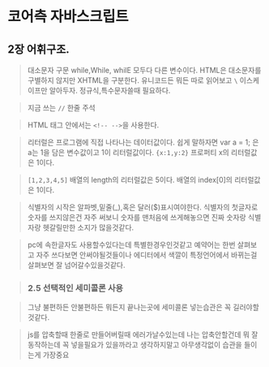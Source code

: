 # 코어측 자바스크립트

## 2장 어휘구조.

> 대소문자 구문 while,While, whilE 모두다 다른 변수이다.
> HTML은 대소문자를 구별하지 않지만 XHTML을 구분한다.
> 유니코드든 뭐든 따로 읽어보고 `\` 이스케이프만 알아두자.
> 정규식,특수문자쓸때 필요하다.


> 지금 쓰는 `//` 한줄 주석

> HTML 태그 안에서는 `<!-- -->`을 사용한다.

>리터럴은 프로그램에 직접 나타나는 데이터값이다.
>쉽게 말하자면 var a = 1; 은 a는 1을 담은 변수값이고 1이 리터럴값이다.
>`{x:1,y:2}` 프로퍼티 x의 리터럴값은 1이다.

>`[1,2,3,4,5]` 배열의 length의 리터럴값은 5이다. 배열의 index[0]의 리터럴값은 1이다.


>식별자의 시작은 알파벳,밑줄(_),혹은 달러($)표시여야한다.
>식별자의 첫글자로 숫자를 쓰지않은건 자주 써보니 숫자를 맨처음에 쓰게해놓으면 진짜 숫자랑 식별자랑 헷갈릴만한 소지가 많을것같다.

>pc에 속한글자도 사용할수있다는데 특별한경우인것같고
>예약어는 한번 살펴보고 자주 쓰다보면 안써야될것들이나 에디터에서 색깔이
>특정언어에서 바뀌는걸 살펴보면 잘 넘어갈수있을것같다.


>### 2.5 선택적인 세미콜론 사용

>그냥 불편하든 안불편하든 뭐든지 끝나는곳에 세미콜론 넣는습관은 꼭 길러야할것같다.

>js를 압축할때 한줄로 만들어버릴때 에러가날수있는데 나는 압축안할건데 뭐 잘동작하는데 꼭 넣을필요가 있을까라고 생각하지말고 아무생각없이 습관을 들이는게 가장중요